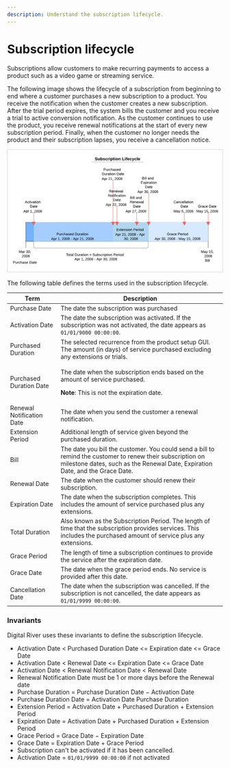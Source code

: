 ```yaml
---
description: Understand the subscription lifecycle.
---
```


# Subscription lifecycle

Subscriptions allow customers to make recurring payments to access a product such as a video game or streaming service.&#x20;

The following image shows the lifecycle of a subscription from beginning to end where a customer purchases a new subscription to a product. You receive the notification when the customer creates a new subscription. After the trial period expires, the system bills the customer and you receive a trial to active conversion notification. As the customer continues to use the product, you receive renewal notifications at the start of every new subscription period. Finally, when the customer no longer needs the product and their subscription lapses, you receive a cancellation notice.

![](../.gitbook/assets/subscription-timeline-example.png)

The following table defines the terms used in the subscription lifecycle.

| Term                      | Description                                                                                                                                                                                  |
| ------------------------- | -------------------------------------------------------------------------------------------------------------------------------------------------------------------------------------------- |
| Purchase Date             | The date the subscription was purchased                                                                                                                                                      |
| Activation Date           | The date the subscription was activated. If the subscription was not activated, the date appears as `01/01/9000 00:00:00`.                                                                   |
| Purchased Duration        | The selected recurrence from the product setup GUI. The amount (in days) of service purchased excluding any extensions or trials.                                                            |
| Purchased Duration Date   | <p>The date when the subscription ends based on the amount of service purchased.</p><p><strong>Note</strong>: This is not the expiration date.</p>                                           |
| Renewal Notification Date | The date when you send the customer a renewal notification.                                                                                                                                  |
| Extension Period          | Additional length of service given beyond the purchased duration.                                                                                                                            |
| Bill                      | The date you bill the customer. You could send a bill to remind the customer to renew their subscription on milestone dates, such as the Renewal Date, Expiration Date, and the Grace Date.  |
| Renewal Date              | The date when the customer should renew their subscription.                                                                                                                                  |
| Expiration Date           | The date when the subscription completes. This includes the amount of service purchased plus any extensions.                                                                                 |
| Total Duration            | Also known as the Subscription Period. The length of time that the subscription provides services. This includes the purchased amount of service plus any extensions.                        |
| Grace Period              | The length of time a subscription continues to provide the service after the expiration date.                                                                                                |
| Grace Date                | The date when the grace period ends. No service is provided after this date.                                                                                                                 |
| Cancellation Date         | The date when the subscription was cancelled. If the subscription is not cancelled, the date appears as `01/01/9999 00:00:00`.                                                               |

### Invariants

Digital River uses these invariants to define the subscription lifecycle.

* Activation Date < Purchased Duration Date <= Expiration date <= Grace Date
* Activation Date < Renewal Date <= Expiration Date <= Grace Date
* Activation Date < Renewal Notification Date < Renewal Date
* Renewal Notification Date must be 1 or more days before the Renewal date
* Purchase Duration = Purchase Duration Date − Activation Date
* Purchase Duration Date  = Activation Date Purchase Duration
* Extension Period = Activation Date + Purchased Duration + Extension Period
* Expiration Date = Activation Date + Purchased Duration + Extension Period
* Grace Period = Grace Date − Expiration Date
* Grace Date = Expiration Date + Grace Period
* Subscription can't be activated if it has been cancelled.
* Activation Date = `01/01/9999 00:00:00` if not activated
